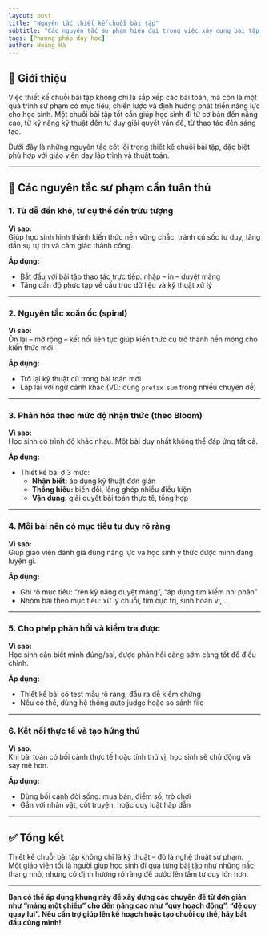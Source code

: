 ```yaml
---
layout: post
title: "Nguyên tắc thiết kế chuỗi bài tập"
subtitle: "Các nguyên tắc sư phạm hiện đại trong việc xây dựng bài tập lập trình"
tags: [Phương pháp dạy học]
author: Hoàng Hà
---
```


## 📖 Giới thiệu

Việc thiết kế chuỗi bài tập không chỉ là sắp xếp các bài toán, mà còn là một quá trình sư phạm có mục tiêu, chiến lược và định hướng phát triển năng lực cho học sinh. Một chuỗi bài tập tốt cần giúp học sinh đi từ cơ bản đến nâng cao, từ kỹ năng kỹ thuật đến tư duy giải quyết vấn đề, từ thao tác đến sáng tạo.

Dưới đây là những nguyên tắc cốt lõi trong thiết kế chuỗi bài tập, đặc biệt phù hợp với giáo viên dạy lập trình và thuật toán.

---

## 🎯 Các nguyên tắc sư phạm cần tuân thủ

### 1. Từ dễ đến khó, từ cụ thể đến trừu tượng

**Vì sao:**  
Giúp học sinh hình thành kiến thức nền vững chắc, tránh cú sốc tư duy, tăng dần sự tự tin và cảm giác thành công.

**Áp dụng:**  
- Bắt đầu với bài tập thao tác trực tiếp: nhập – in – duyệt mảng
- Tăng dần độ phức tạp về cấu trúc dữ liệu và kỹ thuật xử lý

---

### 2. Nguyên tắc xoắn ốc (spiral)

**Vì sao:**  
Ôn lại – mở rộng – kết nối liên tục giúp kiến thức cũ trở thành nền móng cho kiến thức mới.

**Áp dụng:**  
- Trở lại kỹ thuật cũ trong bài toán mới
- Lặp lại với ngữ cảnh khác (VD: dùng `prefix sum` trong nhiều chuyên đề)

---

### 3. Phân hóa theo mức độ nhận thức (theo Bloom)

**Vì sao:**  
Học sinh có trình độ khác nhau. Một bài duy nhất không thể đáp ứng tất cả.

**Áp dụng:**  
- Thiết kế bài ở 3 mức:
  - **Nhận biết:** áp dụng kỹ thuật đơn giản
  - **Thông hiểu:** biến đổi, lồng ghép nhiều điều kiện
  - **Vận dụng:** giải quyết bài toán thực tế, tổng hợp

---

### 4. Mỗi bài nên có mục tiêu tư duy rõ ràng

**Vì sao:**  
Giúp giáo viên đánh giá đúng năng lực và học sinh ý thức được mình đang luyện gì.

**Áp dụng:**  
- Ghi rõ mục tiêu: “rèn kỹ năng duyệt mảng”, “áp dụng tìm kiếm nhị phân”
- Nhóm bài theo mục tiêu: xử lý chuỗi, tìm cực trị, sinh hoán vị,...

---

### 5. Cho phép phản hồi và kiểm tra được

**Vì sao:**  
Học sinh cần biết mình đúng/sai, được phản hồi càng sớm càng tốt để điều chỉnh.

**Áp dụng:**  
- Thiết kế bài có test mẫu rõ ràng, đầu ra dễ kiểm chứng
- Nếu có thể, dùng hệ thống auto judge hoặc so sánh file

---

### 6. Kết nối thực tế và tạo hứng thú

**Vì sao:**  
Khi bài toán có bối cảnh thực tế hoặc tính thú vị, học sinh sẽ chủ động và say mê hơn.

**Áp dụng:**  
- Dùng bối cảnh đời sống: mua bán, điểm số, trò chơi
- Gắn với nhân vật, cốt truyện, hoặc quy luật hấp dẫn

---

## ✅ Tổng kết

Thiết kế chuỗi bài tập không chỉ là kỹ thuật – đó là nghệ thuật sư phạm.  
Một giáo viên tốt là người giúp học sinh đi qua từng bài tập như những nấc thang nhỏ, nhưng có định hướng rõ ràng để bước lên tầm tư duy lớn hơn.

---

**Bạn có thể áp dụng khung này để xây dựng các chuyên đề từ đơn giản như “mảng một chiều” cho đến nâng cao như “quy hoạch động”, “đệ quy quay lui”. Nếu cần trợ giúp lên kế hoạch hoặc tạo chuỗi cụ thể, hãy bắt đầu cùng mình!**
